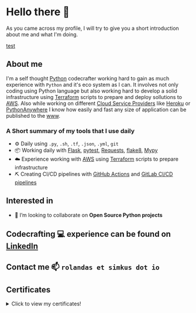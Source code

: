 # Hello there 👋

As you came across my profile, I will try to give you a short introduction about me and what I'm doing.

[test](/posts/tdd-in-daily-coding-cycle.md)

## About me

I'm a self thought [Python](https://www.python.org/) codecrafter working hard to gain as much experience with `Python` and it's eco system as I can. It involves not only coding using Python language but also working hard to develop a solid infrastructure using [Terraform](https://www.terraform.io/) scripts to prepare and deploy sollutions to [AWS](https://aws.amazon.com/). Also while working on different [Cloud Service Providers](https://www.redhat.com/en/topics/cloud-computing/what-are-cloud-providers) like [Heroku](https://www.heroku.com/) or [PythonAnywhere](https://www.pythonanywhere.com/) I know how easily and fast any size of application can be published to the [www](https://en.wikipedia.org/wiki/World_Wide_Web).

### A Short summary of my tools that I use daily
- ⚙️ Daily using `.py`, `.sh`, `.tf`, `.json`, `.yml`, `git`
- 📦 Working daily with [Flask](https://flask.palletsprojects.com/en/2.0.x/), [pytest](https://docs.pytest.org/en/6.2.x/), [Requests](https://docs.python-requests.org/en/master/), [flake8](https://flake8.pycqa.org/en/latest/), [Mypy](https://mypy.readthedocs.io/en/stable/)
- ☁️ Experience working with [AWS](https://aws.amazon.com/) using [Terraform](https://www.terraform.io/) scripts to prepare infrastructure
- ⛏️ Creating CI/CD pipelines with [GitHub Actions](https://docs.github.com/en/actions) and [GitLab CI/CD pipelines](https://docs.gitlab.com/ee/ci/pipelines/)


## Interested in
- 👯 I’m looking to collaborate on **Open Source Python projects**

## Codecrafting 💻 experience can be found on [LinkedIn](https://www.linkedin.com/in/simkusr/)

## Contact me 📫 `rolandas et simkus dot io`

## Certificates

<details>
  <summary>Click to view my certificates!</summary>
  
<div class="row"> 
  <div class="column">
    <img src="static/img/certificates/Terraform%20and%20GitLab%20CICD%20certificate.jpg" data-canonical-src="static/img/certificates/Terraform%20and%20GitLab%20CICD%20certificate.jpg" width="20%" />
    <img src="static/img/certificates/GitLab%20CICD%20certificate.jpg" data-canonical-src="static/img/certificates/GitLab%20CICD%20certificate.jpg" width="20%" />
    <img src="static/img/certificates/The%20Complete%20Python%20Masterclass:%20Learn%20Python%20From%20Scratch.jpg" data-canonical-src="static/img/certificates/The%20Complete%20Python%20Masterclass:%20Learn%20Python%20From%20Scratch.jpg" width="20%" />
    <img src="static/img/certificates/Microservices%20Software%20Architecture:%20Patterns%20and%20Techniques.jpg" data-canonical-src="static/img/certificates/Microservices%20Software%20Architecture:%20Patterns%20and%20Techniques.jpg" width="20%" />
    <img src="static/img/certificates/Four%20Pillars%20of%20OOP%20in%20Python%203.jpg" data-canonical-src="static/img/certificates/Four%20Pillars%20of%20OOP%20in%20Python%203.jpg" width="20%" />
    <img src="static/img/certificates/Flask%20Tutorial.jpg" data-canonical-src="static/img/certificates/Flask%20Tutorial.jpg" width="20%" />
    <img src="static/img/certificates/Cybersecurity%20Awareness%20Training.jpg" data-canonical-src="static/img/certificates/Cybersecurity%20Awareness%20Training.jpg" width="20%" />
    <img src="static/img/certificates/Computer%20Science%20101:%20Master%20the%20Theory%20Behind%20Programming.jpg" data-canonical-src="static/img/certificates/Computer%20Science%20101:%20Master%20the%20Theory%20Behind%20Programming.jpg" width="20%" />
  </div>
</div>
</details>
